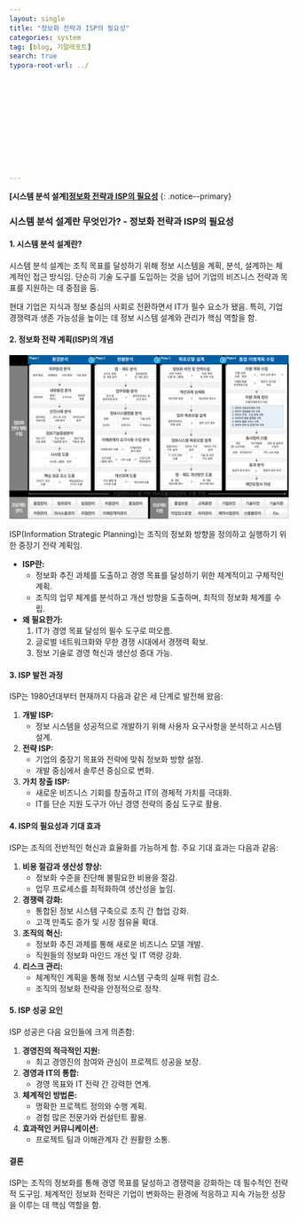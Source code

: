 ```yaml
---
layout: single
title: "정보화 전략과 ISP의 필요성"
categories: system
tag: [blog, 기말레포트]
search: true
typora-root-url: ../











---
```




**[**시스템 분석 설계**]**[**정보화 전략과 ISP의 필요성**](https://park-chanyeong.github.io)
{: .notice--primary}





### **시스템 분석 설계란 무엇인가? - 정보화 전략과 ISP의 필요성**

#### **1. 시스템 분석 설계란?**

시스템 분석 설계는 조직 목표를 달성하기 위해 정보 시스템을 계획, 분석, 설계하는 체계적인 접근 방식임. 단순히 기술 도구를 도입하는 것을 넘어 기업의 비즈니스 전략과 목표를 지원하는 데 중점을 둠.

현대 기업은 지식과 정보 중심의 사회로 전환하면서 IT가 필수 요소가 됐음. 특히, 기업 경쟁력과 생존 가능성을 높이는 데 정보 시스템 설계와 관리가 핵심 역할을 함.

#### **2. 정보화 전략 계획(ISP)의 개념**

![image-20241209010013963](/images/2024-12-08-final1/image-20241209010013963.png)

ISP(Information Strategic Planning)는 조직의 정보화 방향을 정의하고 실행하기 위한 중장기 전략 계획임.

- **ISP란:**
  - 정보화 추진 과제를 도출하고 경영 목표를 달성하기 위한 체계적이고 구체적인 계획.
  - 조직의 업무 체계를 분석하고 개선 방향을 도출하며, 최적의 정보화 체계를 수립.
- **왜 필요한가:**
  1. IT가 경영 목표 달성의 필수 도구로 떠오름.
  2. 글로벌 네트워크화와 무한 경쟁 시대에서 경쟁력 확보.
  3. 정보 기술로 경영 혁신과 생산성 증대 가능.

#### **3. ISP 발전 과정**

ISP는 1980년대부터 현재까지 다음과 같은 세 단계로 발전해 왔음:

1. **개발 ISP:**
   - 정보 시스템을 성공적으로 개발하기 위해 사용자 요구사항을 분석하고 시스템 설계.
2. **전략 ISP:**
   - 기업의 중장기 목표와 전략에 맞춰 정보화 방향 설정.
   - 개발 중심에서 솔루션 중심으로 변화.
3. **가치 창출 ISP:**
   - 새로운 비즈니스 기회를 창출하고 IT의 경제적 가치를 극대화.
   - IT를 단순 지원 도구가 아닌 경영 전략의 중심 도구로 활용.

#### **4. ISP의 필요성과 기대 효과**

ISP는 조직의 전반적인 혁신과 효율화를 가능하게 함. 주요 기대 효과는 다음과 같음:

1. **비용 절감과 생산성 향상:**
   - 정보화 수준을 진단해 불필요한 비용을 절감.
   - 업무 프로세스를 최적화하여 생산성을 높임.
2. **경쟁력 강화:**
   - 통합된 정보 시스템 구축으로 조직 간 협업 강화.
   - 고객 만족도 증가 및 시장 점유율 확대.
3. **조직의 혁신:**
   - 정보화 추진 과제를 통해 새로운 비즈니스 모델 개발.
   - 직원들의 정보화 마인드 개선 및 IT 역량 강화.
4. **리스크 관리:**
   - 체계적인 계획을 통해 정보 시스템 구축의 실패 위험 감소.
   - 조직의 정보화 전략을 안정적으로 정착.

#### **5. ISP 성공 요인**

ISP 성공은 다음 요인들에 크게 의존함:

1. **경영진의 적극적인 지원:**
   - 최고 경영진의 참여와 관심이 프로젝트 성공을 보장.
2. **경영과 IT의 통합:**
   - 경영 목표와 IT 전략 간 강력한 연계.
3. **체계적인 방법론:**
   - 명확한 프로젝트 정의와 수행 계획.
   - 경험 많은 전문가와 컨설턴트 활용.
4. **효과적인 커뮤니케이션:**
   - 프로젝트 팀과 이해관계자 간 원활한 소통.

#### **결론**

ISP는 조직의 정보화를 통해 경영 목표를 달성하고 경쟁력을 강화하는 데 필수적인 전략적 도구임. 체계적인 정보화 전략은 기업이 변화하는 환경에 적응하고 지속 가능한 성장을 이루는 데 핵심 역할을 함.